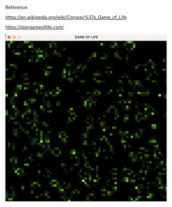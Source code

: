 Reference:

https://en.wikipedia.org/wiki/Conway%27s_Game_of_Life

https://playgameoflife.com/

<img src="./output.png" alt="drawing" width="600"/>
